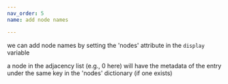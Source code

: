 ```yaml
---
nav_order: 5
name: add node names

---
```


we can add node names by setting the 'nodes' attribute in the `display` variable

a node in the adjacency list (e.g., 0 here) will have the metadata of the entry under the same key in the 'nodes' dictionary (if one exists)
